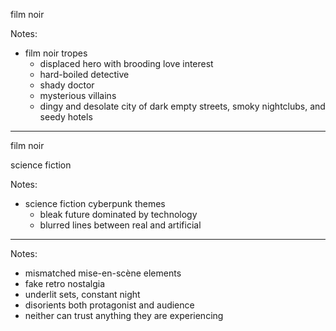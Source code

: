 <!-- .slide: data-auto-animate -->

film noir <!-- .element: class="r-fit-text" -->

Notes:
- film noir tropes
  - displaced hero with brooding love interest
  - hard-boiled detective
  - shady doctor
  - mysterious villains
  - dingy and desolate city of dark empty streets, smoky nightclubs, and seedy hotels

---

<!-- .slide: data-auto-animate -->

film noir <!-- .element: class="r-fit-text" -->

science fiction <!-- .element: class="r-fit-text" -->

Notes:
- science fiction cyberpunk themes
  - bleak future dominated by technology
  - blurred lines between real and artificial

---

<!-- .slide: data-background-image="images/screen-automat-crime.png" -->

Notes:
- mismatched mise-en-scène elements
- fake retro nostalgia
- underlit sets, constant night
- disorients both protagonist and audience
- neither can trust anything they are experiencing
